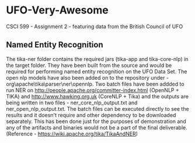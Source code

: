 # UFO-Very-Awesome
CSCI 599 - Assignment 2 - featuring data from the British Council of UFO 
## Named Entity Recognition
The tika-ner folder contains the required jars (tika-app and tika-core-nlp) in the target folder. They have been built from the source and would be required for performing named entity recognition on the UFO Data Set. The open nlp models have also been added on to the repository under - org\apache\tika\parser\ner\opennlp.
Two batch files have been addded to run NER on http://people.apache.org/committer-index.html (OpenNLP + TIKA) and http://www.hawking.org.uk (CoreNLP + Tika) and the outputs are being written in two files - ner_core_nlp_output.txt and ner_open_nlp_output.txt. The batch files can be executed directly to see the results and it doesn't require and other dependency to be downloaded separately. This has been done just for the purposes of demonstration and any of the artifacts and binaries would not be a part of the final deliverable. (Reference - https://wiki.apache.org/tika/TikaAndNER)
